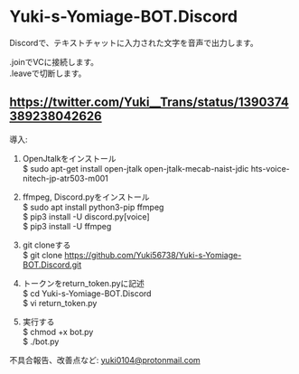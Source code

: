 # Yuki-s-Yomiage-BOT.Discord  
Discordで、テキストチャットに入力された文字を音声で出力します。  

.joinでVCに接続します。  
.leaveで切断します。  

https://twitter.com/Yuki__Trans/status/1390374389238042626  
------------------------------------------------------------------------
導入:  
1. OpenJtalkをインストール  
$ sudo apt-get install open-jtalk open-jtalk-mecab-naist-jdic hts-voice-nitech-jp-atr503-m001  

2. ffmpeg, Discord.pyをインストール  
$ sudo apt install python3-pip ffmpeg  
$ pip3 install -U discord.py[voice]  
$ pip3 install -U ffmpeg  

3. git cloneする  
$ git clone https://github.com/Yuki56738/Yuki-s-Yomiage-BOT.Discord.git  

4. トークンをreturn_token.pyに記述  
$ cd Yuki-s-Yomiage-BOT.Discord  
$ vi return_token.py 

4. 実行する  
$ chmod +x bot.py  
$ ./bot.py

不具合報告、改善点など:  yuki0104@protonmail.com
